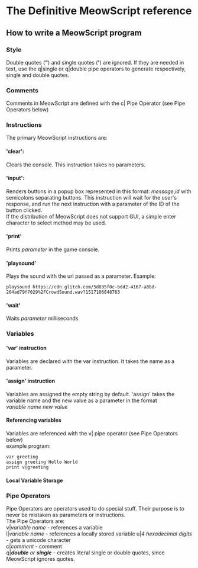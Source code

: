 # The Definitive MeowScript reference
  
## How to write a MeowScript program
### Style
Double quotes (**"**) and single quotes (**'**) are ignored. If they are needed in text, use the q|single or q|double pipe operators to generate respectively, single and double quotes.

### Comments
Comments in MeowScript are defined with the c| Pipe Operator (see Pipe Operators below)

### Instructions
The primary MeowScript instructions are:
#### 'clear':
Clears the console. This instruction takes no parameters.

#### 'input':
Renders buttons in a popup box represented in this format:
*message*,*id* with semicolons separating buttons.
This instruction will wait for the user's response, and run the next instruction with a parameter of the ID of the button clicked.  
If the distribution of MeowScript does not support GUI, a simple enter character to select method may be used.

#### 'print'
Prints *parameter* in the game console.

#### 'playsound'
Plays the sound with the url passed as a parameter.
Example:
```
playsound https://cdn.glitch.com/5d835f0c-bdd2-4167-a8bd-204ad79f7029%2FCrowdSound.wav?1517106848763
```

#### 'wait'
Waits *parameter* milliseconds

### Variables
#### 'var' instruction
Variables are declared with the var instruction. It takes the name as a parameter.

#### 'assign' instruction
Variables are assigned the empty string by default. 'assign' takes the variable name and the new value as a parameter in the format  
*variable name* *new value*

#### Referencing variables
Variables are referenced with the v| pipe operator (see Pipe Operators below)  
example program:
```
var greeting
assign greeting Hello World
print v|greeting
```

#### Local Variable Storage

### Pipe Operators
Pipe Operators are operators used to do special stuff. Their purpose is to never be mistaken as parameters or instructions.  
The Pipe Operators are:  
v|*variable name* - references a variable  
l|*variable name* - references a locally stored variable
u|*4 hexadecimal digits* - gets a unicode character  
c|*comment* - comment  
q|*__double__ or __single__* - creates literal single or double quotes, since MeowScript ignores quotes.

